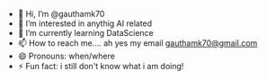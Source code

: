 - 👋 Hi, I’m @gauthamk70
- 👀 I’m interested in anythig AI related
- 🌱 I’m currently learning DataScience
- 📫 How to reach me.... ah yes my email gauthamk70@gmail.com
- 😄 Pronouns: when/where
- ⚡ Fun fact: i still don't know what i am doing!

<!---
gauthamk70/gauthamk70 is a ✨ special ✨ repository because its `README.md` (this file) appears on your GitHub profile.
You can click the Preview link to take a look at your changes.
--->
